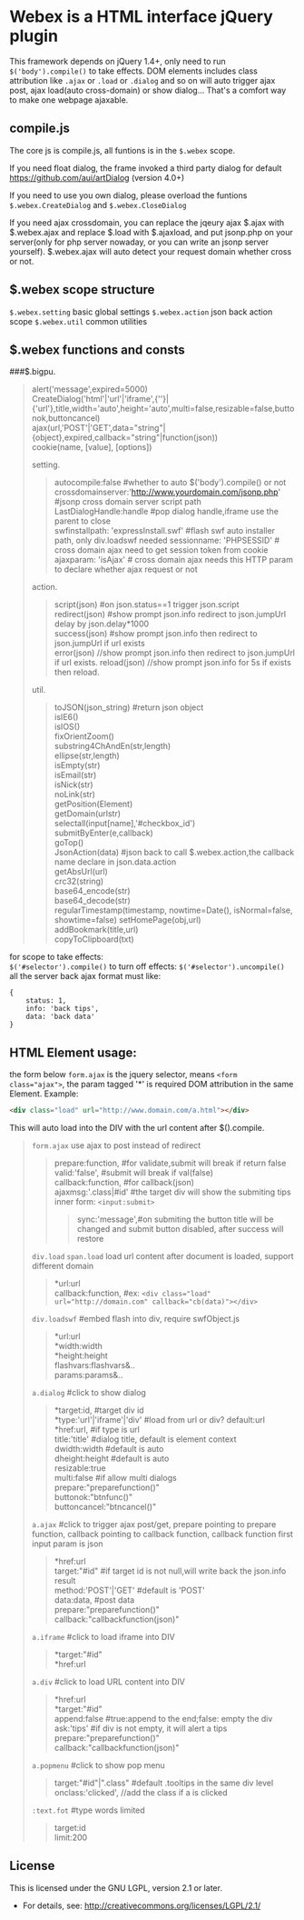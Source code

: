 Webex is a HTML interface jQuery  plugin
======
This framework depends on jQuery 1.4+, only need to run `$('body').compile()` to take effects. DOM elements includes class attribution like `.ajax` or `.load` or `.dialog`  and so on will auto trigger ajax post, ajax load(auto cross-domain) or show dialog... That's a comfort way to make one webpage ajaxable.

compile.js
------
The core js is compile.js, all funtions is in the `$.webex` scope.

If you need float dialog, the frame invoked a third party dialog for default
https://github.com/aui/artDialog (version 4.0+)

If you need to use you own dialog, please overload the funtions `$.webex.CreateDialog` and `$.webex.CloseDialog`

If you need ajax crossdomain, you can replace the jqeury ajax $.ajax with $.webex.ajax and replace $.load with $.ajaxload, and put jsonp.php on your server(only for php server nowaday, or you can write an jsonp server yourself). $.webex.ajax will auto detect your request domain whether cross or not.

$.webex scope structure
-------
`$.webex.setting` basic global settings
`$.webex.action` json back action scope
`$.webex.util` common utilities

$.webex functions and consts
-------
###$.bigpu.  
> alert('message',expired=5000)  
> CreateDialog('html'|'url'|'iframe',{'<html>'}|{'url'},title,width='auto',height='auto',multi=false,resizable=false,buttonok,buttoncancel)  
> ajax(url,'POST'|'GET',data="string"|{object},expired,callback="string"|function(json))  
> cookie(name, [value], [options])  
> 
> setting.  
> > autocompile:false #whether to auto $('body').compile() or not  
> > crossdomainserver:'http://www.yourdomain.com/jsonp.php' #jsonp cross domain server script path
> > LastDialogHandle:handle #pop dialog handle,iframe use the parent to close  
> > swfinstallpath: 'expressInstall.swf' #flash swf auto installer path, only div.loadswf needed
> > sessionname: 'PHPSESSID' # cross domain ajax need to get session token from cookie  
> > ajaxparam: 'isAjax' # cross domain ajax needs this HTTP param to declare whether ajax request or not
> 
> action.  
> > script(json) #on json.status==1 trigger json.script  
> > redirect(json) #show prompt json.info redirect to json.jumpUrl delay by json.delay*1000  
> > success(json) #show prompt json.info then redirect to json.jumpUrl if url exists  
> > error(json) //show prompt json.info then redirect to json.jumpUrl if url exists.
> > reload(json)  //show prompt json.info for 5s if exists then reload.
> 
> util.  
> > toJSON(json_string) #return json object  
> > isIE6()  
> > isIOS()  
> > fixOrientZoom()  
> > substring4ChAndEn(str,length)  
> > ellipse(str,length)  
> > isEmpty(str)  
> > isEmail(str)  
> > isNick(str)  
> > noLink(str)  
> > getPosition(Element)  
> > getDomain(urlstr)  
> > selectall(input[name],'#checkbox_id')  
> > submitByEnter(e,callback)  
> > goTop()  
> > JsonAction(data) #json back to call $.webex.action,the callback name declare in json.data.action  
> > getAbsUrl(url)  
> > crc32(string)  
> > base64_encode(str)  
> > base64_decode(str)  
> > regularTimestamp(timestamp, nowtime=Date(), isNormal=false, showtime=false)
> > setHomePage(obj,url)  
> > addBookmark(title,url)  
> > copyToClipboard(txt)  

for scope to take effects:  
   `$('#selector').compile()` 
to turn off effects:
   `$('#selector').uncompile()`  
all the server back ajax format must like:  
```
{
	status: 1,
	info: 'back tips',
	data: 'back data'
}
```

HTML Element usage:
------- 
the form below `form.ajax` is the jquery selector, means `<form class="ajax">`, the param tagged '*' is required DOM attribution in the same Element. 
Example:
```html
<div class="load" url="http://www.domain.com/a.html"></div>
```
This will auto load into the DIV with the url content after $().compile.  

> `form.ajax` use ajax to post instead of redirect  
> > prepare:function, #for validate,submit will break if return false  
> > valid:'false', #submit will break if val(false)  
> > callback:function, #for callback(json)  
> > ajaxmsg:'.class|#id' #the target div will show the submiting tips  
> > inner form: `<input:submit>`  
> > > sync:'message',#on submiting the button title will be changed and submit button disabled, after success will restore  
> 
> `div.load` `span.load`  load url content after document is loaded, support different domain  
> > *url:url  
> > callback:function, #ex: `<div class="load" url="http://domain.com" callback="cb(data)"></div>`  
> 
> `div.loadswf` #embed flash into div, require swfObject.js 
> > *url:url  
> > *width:width  
> > *height:height  
> > flashvars:flashvars&..  
> > params:params&..  
> 
> `a.dialog` #click to show dialog  
> > *target:id, #target div id  
> > *type:'url'|'iframe'|'div' #load from url or div? default:url  
> > *href:url, #if type is url  
> > title:'title' #dialog title, default is element context  
> > dwidth:width #default is auto  
> > dheight:height #default is auto  
> > resizable:true  
> > multi:false #if allow multi dialogs  
> > prepare:"preparefunction()"  
> > buttonok:"btnfunc()"  
> > buttoncancel:"btncancel()"  
> 
> `a.ajax`  #click to trigger ajax post/get, prepare pointing to prepare function, callback pointing to callback function, callback function first input param is json  
> > *href:url  
> > target:"#id" #if target id is not null,will write back the json.info result  
> > method:'POST'|'GET' #default is 'POST'  
> > data:data, #post data  
> > prepare:"preparefunction()"  
> > callback:"callbackfunction(json)"  
> 
> `a.iframe` #click to load iframe into DIV  
> > *target:"#id"  
> > *href:url  
> 
> `a.div` #click to load URL content into DIV  
> > *href:url  
> > *target:"#id"  
> > append:false  #true:append to the end;false: empty the div  
> > ask:'tips'  #if div is not empty, it will alert a tips  
> > prepare:"preparefunction()"  
> > callback:"callbackfunction(json)"  
> 
> `a.popmenu` #click to show pop menu  
> > target:"#id"|".class"  #default .tooltips in the same div level  
> > onclass:'clicked', //add the class if a is clicked  
> 
> `:text.fot` #type words limited  
> > target:id  
> > limit:200  

License
-------
This is licensed under the GNU LGPL, version 2.1 or later.  
* For details, see: http://creativecommons.org/licenses/LGPL/2.1/  